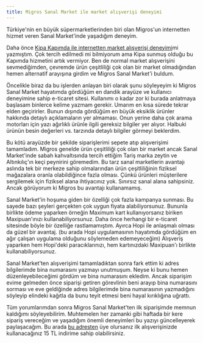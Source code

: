 ```yaml
---
title: Migros Sanal Market ile market alışverişi deneyimi
---
```


Türkiye'nin en büyük süpermarketlerinden biri olan Migros'un internetten hizmet veren Sanal Market'inde yaşadığım deneyim.

Daha önce 
[Kipa Kapımda ile internetten market alışverişi deneyimi](/2015/09/19/kipa-kapimda-ile-internetten-market-alisverisi-deneyimi/)mi yazmıştım. Çok tercih edilmedi mi bilmiyorum ama Kipa sunmuş olduğu bu Kapımda hizmetini artık vermiyor. Ben de normal market alışverişini sevmediğimden, çevremde ürün çeşitliliği çok olan bir market olmadığından hemen alternatif arayışına girdim ve Migros Sanal Market'i buldum.

Öncelikle biraz da bu işlerden anlayan biri olarak şunu söyleyeyim ki Migros Sanal Market hayatımda gördüğüm en dandik arayüze ve kullanıcı deneyimine sahip e-ticaret sitesi. Kullanımı o kadar zor ki burada anlatmaya başlasam binlerce kelime yazmam gerekir. Umarım en kısa sürede tekrar elden geçirirler. Bunun dışında gördüğüm en büyük eksiklik ürünler hakkında detaylı açıklamaların yer almaması. Onun yerine daha çok arama motorları için yazı ağırlıklı ürünle ilgili gereksiz bilgiler yer alıyor. Halbuki ürünün besin değerleri vs. tarzında detaylı bilgiler görmeyi beklerdim.

Bu kötü arayüzde bir şekilde siparişlerimi sepete atıp alışverişimi tamamladım. Migros genelde ürün çeşitliliği çok olan bir market ancak Sanal Market'inde sabah kahvaltısında tercih ettiğim Tariş marka zeytin ve Altınkılıç'ın keçi peynirini göremedim. Bu tarz sanal marketlerin avantajı aslında tek bir merkeze sahip olmalarından ürün çeşitliliğinin fiziksel mağazalara oranla olabildiğince fazla olması. Çünkü ürünleri müşterilere sergilemek için fiziksel alana ihtiyacınız yok. Sınırsız sanal alana sahipsiniz. Ancak görüyorum ki Migros bu avantajı kullanamamış.

Sanal Market'in hoşuma giden bir özelliği çok fazla kampanya sunması. Bu sayede bazı şeyleri gerçekten çok uygun fiyata alabiliyorsunuz. Bununla birlikte ödeme yaparken örneğin Maximum kart kullanıyorsanız biriken Maxipuan'ınızı kullanabiliyorsunuz. Daha önce herhangi bir e-ticaret sitesinde böyle bir özelliğe rastlamamıştım. Ayırca Hopi ile anlaşmalı olması da güzel bir avantaj. (bu arada Hopi uygulamasının hayatımda gördüğüm en ağır çalışan uygulama olduğunu söylemeden edemeyeceğim) Alışveriş yaparken hem Hopi'deki paracıklarınızı, hem kartınızdaki Maxipuan'ı birlikte kullanabiliyorsunuz.

Sanal Market'ten alışverişimi tamamladıktan sonra fark ettim ki adres bilgilerimde bina numarasını yazmayı unutmuşum. Neyse ki bunu hemen düzenleyebileceğimi gördüm ve bina numarasını ekledim. Ancak siparişim evime gelmeden önce siparişi getiren görevlinin beni arayıp bina numarasını sorması ve eve geldiğinde adres bilgilerimde bina numarasının yazmadığını söyleyip elindeki kağıtla da bunu teyit etmesi beni hayal kırıklığına uğrattı.

Tüm yorumlarımdan sonra Migros Sanal Market'ten ilk siparişimde memnun kaldığımı söyleyebilirim. Muhtemelen her zamanki gibi haftada bir kere sipariş vereceğim ve yaşadığım önemli deneyimleri bu yazıyı güncelleyerek paylaşacağım. Bu arada 
[bu adresten](http://onerkazan.sanalmarket.com.tr/MERTB6) üye olursanız ilk alışverişinizde kullanacağınız 15 TL indirime sahip olabilirsiniz.
